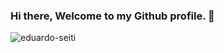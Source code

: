 ### Hi there, Welcome to my Github profile. 👋
  
<div>
  <img align="center" src="https://github-readme-stats.vercel.app/api/top-langs/?username=eduardo-seiti&layout=compact&hide=html&theme=dark" alt="eduardo-seiti" />
<div/>
<br />

<!--
**eduardo-seiti/eduardo-seiti** is a ✨ _special_ ✨ repository because its `README.md` (this file) appears on your GitHub profile.

Here are some ideas to get you started:

- 🔭 I’m currently working on ...
- 🌱 I’m currently learning ...
- 👯 I’m looking to collaborate on ...
- 🤔 I’m looking for help with ...
- 💬 Ask me about ...
- 📫 How to reach me: ...
- 😄 Pronouns: ...
- ⚡ Fun fact: ...
-->
